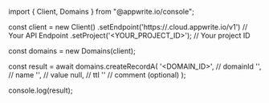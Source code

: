 import { Client, Domains } from "@appwrite.io/console";

const client = new Client()
    .setEndpoint('https://<REGION>.cloud.appwrite.io/v1') // Your API Endpoint
    .setProject('<YOUR_PROJECT_ID>'); // Your project ID

const domains = new Domains(client);

const result = await domains.createRecordA(
    '<DOMAIN_ID>', // domainId
    '<NAME>', // name
    '', // value
    null, // ttl
    '<COMMENT>' // comment (optional)
);

console.log(result);
